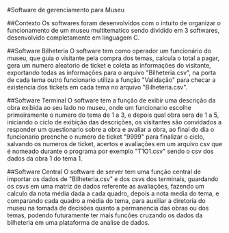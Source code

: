 #Software de gerenciamento para Museu

##Contexto
Os softwares foram desenvolvidos com o intuito de organizar o funcionamento de um museu multitematico sendo dividido em 3 softwares, desenvolvido completamente em linguagem C.

##Software Bilheteria
O software tem como operador um funcionário do museu, que guia o visitante pela compra dos temas, calcula o total a pagar, gera um numero aleatorio de ticket e coleta as informações do visitante, exportando todas as informações para o arquivo "Bilheteria.csv", na porta de cada tema outro funcionario utiliza a função "Validação" para checar a existencia dos tickets em cada tema no arquivo "Bilheteria.csv".


##Software Terminal
O software tem a função de exibir uma descrição da obra exibida ao seu lado no museu, onde um funcionario escolhe primeiramente o numero do tema de 1 a 3, e depois qual obra sera de 1 a 5, iniciando o ciclo de exibição das descrições, os visitantes são convidados a responder um questionario sobre a obra e avaliar a obra, ao final do dia o funcionario preenche o numero de ticket "9999" para finalizar o ciclo, salvando os numeros de ticket, acertos e avaliações em um arquivo csv que é nomeado durante o programa por exemplo "T1O1.csv" sendo o csv dos dados da obra 1 do tema 1.

##Software Central
O software de server tem uma função central de importar os dados de "Bilheteria.csv" e dos csvs dos terminais, guardando os csvs em uma matriz de dados referente as avaliações, fazendo um calculo da nota média dada a cada quadro, depois a nota media do tema, e comparando cada quadro a média do tema, para auxiliar a diretoria do museu na tomada de decisões quanto a permanencia das obras ou dos temas, podendo futuramente ter mais funcões cruzando os dados da bilheteria em uma plataforma de analise de dados.
